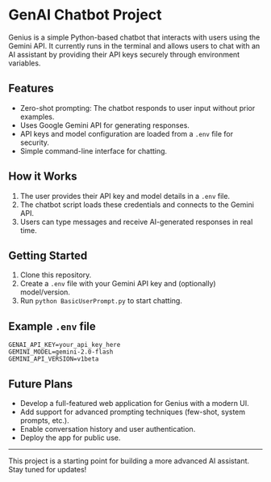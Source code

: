 # GenAI Chatbot Project

Genius is a simple Python-based chatbot that interacts with users using the Gemini API. It currently runs in the terminal and allows users to chat with an AI assistant by providing their API keys securely through environment variables.

## Features

- Zero-shot prompting: The chatbot responds to user input without prior examples.
- Uses Google Gemini API for generating responses.
- API keys and model configuration are loaded from a `.env` file for security.
- Simple command-line interface for chatting.

## How it Works

1. The user provides their API key and model details in a `.env` file.
2. The chatbot script loads these credentials and connects to the Gemini API.
3. Users can type messages and receive AI-generated responses in real time.

## Getting Started

1. Clone this repository.
2. Create a `.env` file with your Gemini API key and (optionally) model/version.
3. Run `python BasicUserPrompt.py` to start chatting.

## Example `.env` file

```env
GENAI_API_KEY=your_api_key_here
GEMINI_MODEL=gemini-2.0-flash
GEMINI_API_VERSION=v1beta
```

## Future Plans

- Develop a full-featured web application for Genius with a modern UI.
- Add support for advanced prompting techniques (few-shot, system prompts, etc.).
- Enable conversation history and user authentication.
- Deploy the app for public use.

---

This project is a starting point for building a more advanced AI assistant. Stay tuned for updates!

